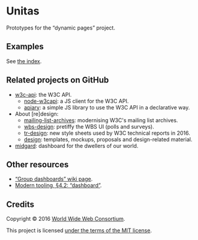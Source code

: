 # Unitas

Prototypes for the &ldquo;dynamic pages&rdquo; project.

## Examples

See [the index](https://w3c.github.io/Unitas/).

## Related projects on GitHub

* [w3c-api](https://github.com/w3c/w3c-api): the W3C API.
  * [node-w3capi](https://github.com/w3c/node-w3capi): a JS client for the W3C API.
  * [apiary](https://github.com/w3c/apiary): a simple JS library to use the W3C API in a declarative way.
* About \[re\]design:
  * [mailing-list-archives](https://github.com/w3c/mailing-list-archives): modernising W3C's mailing list archives.
  * [wbs-design](https://github.com/w3c/wbs-design): pretiffy the WBS UI (polls and surveys).
  * [tr-design](https://github.com/w3c/tr-design): new style sheets used by W3C technical reports in 2016.
  * [design](https://github.com/w3c/design): templates, mockups, proposals and design-related material.
* [midgard](https://github.com/w3c/midgard): dashboard for the dwellers of our world.

## Other resources

* [&ldquo;Group dashboards&rdquo; wiki page](https://www.w3.org/wiki/GroupDashboards).
* [Modern tooling, &sect;4.2: &ldquo;dashboard&rdquo;](https://w3c.github.io/modern-tooling/#dashboard).

## Credits

Copyright &copy; 2016 [World Wide Web Consortium](https://www.w3.org/).

This project is licensed [under the terms of the MIT license](LICENSE.md).
